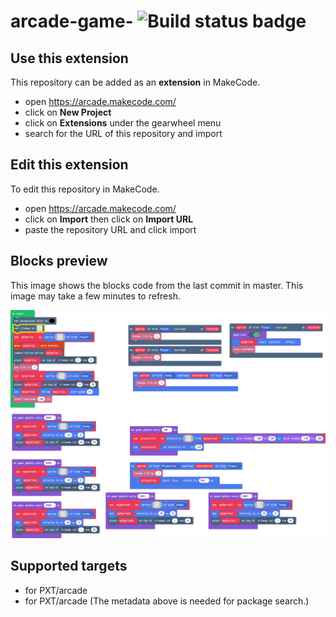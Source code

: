 # arcade-game- ![Build status badge](https://github.com/lukyanovmik/arcade-game-/workflows/MakeCode/badge.svg)



## Use this extension

This repository can be added as an **extension** in MakeCode.

* open https://arcade.makecode.com/
* click on **New Project**
* click on **Extensions** under the gearwheel menu
* search for the URL of this repository and import

## Edit this extension

To edit this repository in MakeCode.

* open https://arcade.makecode.com/
* click on **Import** then click on **Import URL**
* paste the repository URL and click import

## Blocks preview

This image shows the blocks code from the last commit in master.
This image may take a few minutes to refresh.

![A rendered view of the blocks](https://github.com/lukyanovmik/arcade-game-/raw/master/.makecode/blocks.png)

## Supported targets

* for PXT/arcade
* for PXT/arcade
(The metadata above is needed for package search.)


